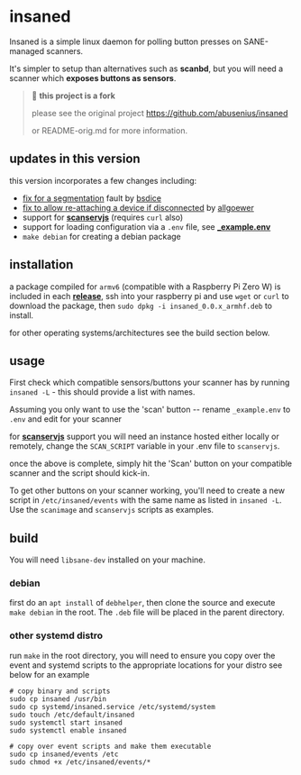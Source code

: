 insaned
=======

Insaned is a simple linux daemon for polling button presses on SANE-managed scanners. 

It's simpler to setup than alternatives such as **scanbd**, but you will need a scanner which **exposes buttons as sensors**.

> :small_blue_diamond: **this project is a fork**
>
> please see the original project https://github.com/abusenius/insaned
>
> or README-orig.md for more information.

## updates in this version

this version incorporates a few changes including:

- [fix for a segmentation](https://github.com/abusenius/insaned/issues/15) fault by [bsdice](https://github.com/bsdice)
- [fix to allow re-attaching a device if disconnected](https://github.com/allgoewer/insaned/commit/9e4ef8dd77e3836ee9a8234e4bba205a8b40d055) by [allgoewer](https://github.com/allgoewer)
- support for **[scanservjs](https://github.com/sbs20/scanservjs)** (requires `curl` also)
- support for loading configuration via a `.env` file, see **[_example.env](./events/_example.env)**
- `make debian` for creating a debian package 

## installation
a package compiled for `armv6` (compatible with a Raspberry Pi Zero W) is included in each **[release](https://gitlab.com/xeijin-dev/insaned/-/releases)**, ssh into your raspberry pi and use `wget` or `curl` to download the package, then `sudo dpkg -i insaned_0.0.x_armhf.deb` to install.

for other operating systems/architectures see the build section below.

## usage

First check which compatible sensors/buttons your scanner has by running `insaned -L` - this should provide a list with names.

Assuming you only want to use the 'scan' button -- rename `_example.env` to `.env` and edit for your scanner

for **[scanservjs](https://github.com/sbs20/scanservjs)**  support you will need an instance hosted either locally or remotely, change the `SCAN_SCRIPT` variable in your .env file to `scanservjs`.

once the above is complete, simply hit the 'Scan' button on your compatible scanner and the script should kick-in.

To get other buttons on your scanner working, you'll need to create a new script in `/etc/insaned/events` with the same name as listed in `insaned -L`. Use the `scanimage` and `scanservjs` scripts as examples.

## build

You will need `libsane-dev` installed on your machine.

### debian

first do an `apt install` of `debhelper`, then clone the source and execute `make debian` in the root. The `.deb` file will be placed in the parent directory.

### other systemd distro

run `make` in the root directory, you will need to ensure you copy over the event and systemd scripts to the appropriate locations for your distro see below for an example

```
# copy binary and scripts
sudo cp insaned /usr/bin
sudo cp systemd/insaned.service /etc/systemd/system
sudo touch /etc/default/insaned
sudo systemctl start insaned
sudo systemctl enable insaned

# copy over event scripts and make them executable
sudo cp insaned/events /etc
sudo chmod +x /etc/insaned/events/*
```

